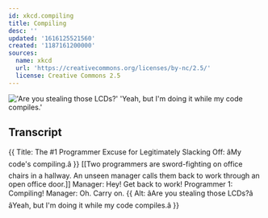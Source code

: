 ```yaml
---
id: xkcd.compiling
title: Compiling
desc: ''
updated: '1616125521560'
created: '1187161200000'
sources:
  name: xkcd
  url: 'https://creativecommons.org/licenses/by-nc/2.5/'
  license: Creative Commons 2.5
---
```

!['Are you stealing those LCDs?' 'Yeah, but I'm doing it while my code compiles.'](https://imgs.xkcd.com/comics/compiling.png)

## Transcript
{{ Title: The #1 Programmer Excuse for Legitimately Slacking Off: âMy code's compiling.â }}
[[Two programmers are sword-fighting on office chairs in a hallway. An unseen manager calls them back to work through an open office door.]]
Manager: Hey! Get back to work!
Programmer 1: Compiling!
Manager: Oh. Carry on.
{{ Alt: âAre you stealing those LCDs?â âYeah, but I'm doing it while my code compiles.â }}
